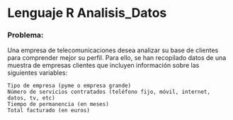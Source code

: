 # Lenguaje R Analisis_Datos

### Problema:
Una empresa de telecomunicaciones desea analizar su base de clientes para comprender mejor su perfil. Para ello, se han recopilado datos de una muestra de empresas clientes que incluyen información sobre las siguientes variables:

    Tipo de empresa (pyme o empresa grande)
    Número de servicios contratados (teléfono fijo, móvil, internet, datos, tv, etc)
    Tiempo de permanencia (en meses)
    Total facturado (en euros)

